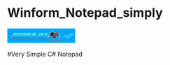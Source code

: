 # Winform_Notepad_simply

[![Mercersi](https://github.com/Mercersi/Winform_Notepad_simply/blob/master/NotepaadWinform/.Info/Function%20Caption.png)]()

#Very Simple C# Notepad
